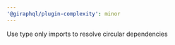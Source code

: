 ```yaml
---
'@giraphql/plugin-complexity': minor
---
```


Use type only imports to resolve circular dependencies
